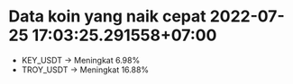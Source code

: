 # Data koin yang naik cepat 2022-07-25 17:03:25.291558+07:00

* KEY_USDT -> Meningkat 6.98%
* TROY_USDT -> Meningkat 16.88%
